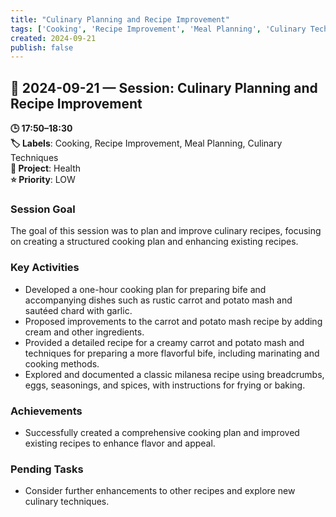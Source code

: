 ```yaml
---
title: "Culinary Planning and Recipe Improvement"
tags: ['Cooking', 'Recipe Improvement', 'Meal Planning', 'Culinary Techniques']
created: 2024-09-21
publish: false
---
```


## 📅 2024-09-21 — Session: Culinary Planning and Recipe Improvement

**🕒 17:50–18:30**  
**🏷️ Labels**: Cooking, Recipe Improvement, Meal Planning, Culinary Techniques  
**📂 Project**: Health  
**⭐ Priority**: LOW  


### Session Goal
The goal of this session was to plan and improve culinary recipes, focusing on creating a structured cooking plan and enhancing existing recipes.

### Key Activities
- Developed a one-hour cooking plan for preparing bife and accompanying dishes such as rustic carrot and potato mash and sautéed chard with garlic.
- Proposed improvements to the carrot and potato mash recipe by adding cream and other ingredients.
- Provided a detailed recipe for a creamy carrot and potato mash and techniques for preparing a more flavorful bife, including marinating and cooking methods.
- Explored and documented a classic milanesa recipe using breadcrumbs, eggs, seasonings, and spices, with instructions for frying or baking.

### Achievements
- Successfully created a comprehensive cooking plan and improved existing recipes to enhance flavor and appeal.

### Pending Tasks
- Consider further enhancements to other recipes and explore new culinary techniques.
